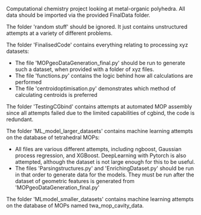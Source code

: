 Computational chemistry project looking at metal-organic polyhedra.
All data should be imported via the provided FinalData folder.

The folder 'random stuff' should be ignored. It just contains unstructured attempts at a variety of different problems.

The folder 'FinalisedCode' contains everything relating to processing xyz datasets:
- The file 'MOPgeoDataGeneration_final.py' should be run to generate such a dataset, when provided with a folder of xyz files.
- The file 'functions.py' contains the logic behind how all calculations are performed
- The file 'centroidoptimisation.py' demonstrates which method of calculating centroids is preferred

The folder 'TestingCGbind' contains attempts at automated MOP assembly since all attempts failed due to the limited capabilities of cgbind, the code is redundant.

The folder 'ML_model_larger_datasets' contains machine learning attempts on the database of tetrahedral MOPs:
- All files are various different attempts, including ngboost, Gaussian process regression, and XGBoost. DeepLearning with Pytorch is also attempted, although the dataset is not large enough for this to be useful.
- The files 'Parsingstructures.py' and 'EnrichingDataset.py' should be run in that order to generate data for the models. They must be run after the dataset of geometric features is generated from 'MOPgeoDataGeneration_final.py'

The folder 'MLmodel_smaller_datasets' contains machine learning attempts on the database of MOPs named twa_mop_cavity_data.





